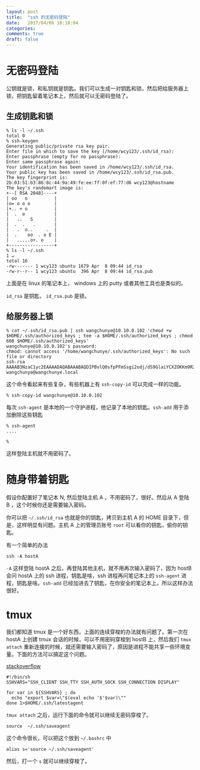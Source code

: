 ```yaml
---
layout: post
title:  "ssh 的无密码登陆"
date:   2017/04/06 10:18:04
categories:
comments: true
draft: false
---
```



# 无密码登陆

公钥就是锁，和私钥就是钥匙。我们可以生成一对钥匙和锁，然后把给服务器上锁，把钥匙留着笔记本上，然后就可以无密码登陆了。

## 生成钥匙和锁

```shell-session
% ls -l ~/.ssh
total 0
% ssh-keygen
Generating public/private rsa key pair.
Enter file in which to save the key (/home/wcy123/.ssh/id_rsa):
Enter passphrase (empty for no passphrase):
Enter same passphrase again:
Your identification has been saved in /home/wcy123/.ssh/id_rsa.
Your public key has been saved in /home/wcy123/.ssh/id_rsa.pub.
The key fingerprint is:
2b:03:51:b3:86:8c:44:9a:49:fe:ee:ff:0f:ef:77:d6 wcy123@hostname
The key's randomart image is:
+--[ RSA 2048]----+
| oo   o          |
|o= o o o         |
|+.. + o          |
|  .  o           |
|   ..   S        |
|  .  .   .       |
|   .  o..     .  |
|  .    oo  . o E |
|   .....o+. o    |
+-----------------+
% ls -l ~/.ssh                                                                                                   1 ↵
total 16
-rw------- 1 wcy123 ubuntu 1679 Apr  8 09:44 id_rsa
-rw-r--r-- 1 wcy123 ubuntu  396 Apr  8 09:44 id_rsa.pub
```

上面是在 linux 的笔记本上， windows 上的 putty 或者其他工具也是类似的。

`id_rsa` 是钥匙， `id_rsa.pub` 是锁。

## 给服务器上锁

```shell-session
% cat ~/.ssh/id_rsa.pub | ssh wangchunye@10.10.0.102 'chmod +w $HOME/.ssh/authorized_keys ; tee -a $HOME/.ssh/authorized_keys ; chmod 600 $HOME/.ssh/authorized_keys'
wangchunye@10.10.0.102's password:
chmod: cannot access '/home/wangchunye/.ssh/authorized_keys': No such file or directory
ssh-rsa AAAAB3NzaC1yc2EAAAADAQABAAABAQDIPBvlQ0sfpPFmSsgi2odj/dS9GlaiYCXZOKKm9R2t4RpxWbQafUR7OmcGbNdJNBUyrauEKaH3v1Incaz//PAJ9zalABqBPwc7qzWZfwDYQ3ojsbQMO/mherkI5ZSMYhbnQCAt0k1KqDbZnmS6icAarXpVAvY1nHVWpya/FuepTFp/fPpoq3VN3BlBeX9F4KpeO5V329dKzZs3CCez5q7Woltdr4pwz6BHW8ddoBuQlueKrRru/86rAQxz/CYG5F0QgtTEqoyIcWHVpf01BayeB3vSnKH0URFkBrRTBbY0880XVa5U0skrYc7/tDUG/fIXdjvX8iIDMQGz3RnqtCp1 wangchunye@wangchunye.local
```

这个命令看起来有些复杂，有些机器上有  `ssh-copy-id` 可以完成一样的功能。

```
% ssh-copy-id wangchunye@10.10.0.102
```


每次 `ssh-agent` 是本地的一个守护进程，他记录了本地的钥匙。`ssh-add` 用于添加删除这些钥匙

```
% ssh-agent
....

%
```

这样登陆主机就不用密码了。

# 随身带着钥匙

假设你配置好了笔记本 N, 然后登陆主机 A ，不用密码了，很好。然后从  A 登陆 B ，这个时候你还是需要输入密码。

你可以把 `~/.ssh/id_rsa` 也就是你的钥匙，拷贝到主机 A 的 HOME 目录下，但是，这样明显有问题。主机 A 上的管理员账号 `root` 可以看你的钥匙，偷你的钥匙。

有一个简单的办法
```
ssh -A hostA
```

`-A` 这样登陆 hostA 之后，再登陆其他主机，就不用再次输入密码了，因为 hostB 会问 hostA 上的 ssh 进程，钥匙是啥，ssh 进程再问笔记本上的 `ssh-agent` 进程，钥匙是啥。`ssh-add` 已经加进去了钥匙，在你安全的笔记本上。所以这样办法很好。


# tmux

我们都知道 tmux 是一个好东西，上面的连续穿梭的办法就有问题了。第一次在 hostA 上创建 tmux 会话的时候，可以不用密码穿梭到 hostB 上，然后我们 `tmux attach` 重新连接的时候，就还需要输入密码了，原因是进程不能共享一些环境变量。下面的方法可以搞定这个问题。


[stackoverflow](http://unix.stackexchange.com/questions/114558/how-can-i-forward-a-already-forwarded-ssh-key-into-tmux)


```shell
#!/bin/sh
SSHVARS="SSH_CLIENT SSH_TTY SSH_AUTH_SOCK SSH_CONNECTION DISPLAY"

for var in ${SSHVARS} ; do
  echo "export $var=\"$(eval echo '$'$var)\""
done 1>$HOME/.ssh/latestagent

```

`tmux attach` 之后，运行下面的命令就可以继续无密码穿梭了。


```shell
source  ~/.ssh/saveagent
```

这个命令很长，可以把这个放到 `~/.bashrc` 中

```
alias s='source ~/.ssh/saveagent'
```

然后，打一个 `s` 就可以继续穿梭了。
